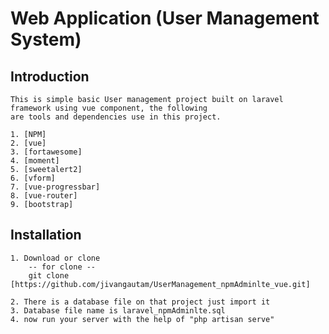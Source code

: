 # Web Application (User Management System)

## Introduction
	This is simple basic User management project built on laravel framework using vue component, the following
	are tools and dependencies use in this project.

	1. [NPM]
	2. [vue]
	3. [fortawesome]
	4. [moment]
	5. [sweetalert2]
	6. [vform]
	7. [vue-progressbar]
	8. [vue-router]
	9. [bootstrap]



## Installation
	1. Download or clone 
		-- for clone --
		git clone [https://github.com/jivangautam/UserManagement_npmAdminlte_vue.git]

	2. There is a database file on that project just import it
	3. Database file name is laravel_npmAdminlte.sql
	4. now run your server with the help of "php artisan serve"